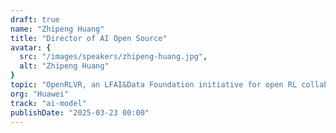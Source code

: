 ```yaml
---
draft: true
name: "Zhipeng Huang"
title: "Director of AI Open Source"
avatar: {
  src: "/images/speakers/zhipeng-huang.jpg",
  alt: "Zhipeng Huang"
}
topic: "OpenRLVR, an LFAI&Data Foundation initiative for open RL collaboration"
org: "Huawei"
track: "ai-model"
publishDate: "2025-03-23 00:00"
---
```

